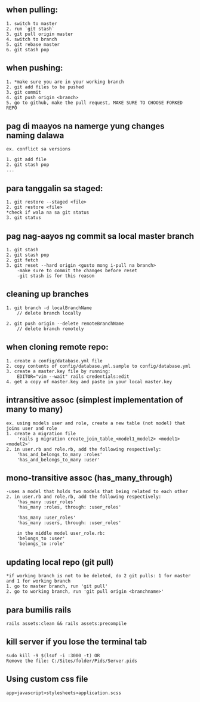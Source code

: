## when pulling:
    1. switch to master
    2. run `git stash`
    3. git pull origin master
    4. switch to branch
    5. git rebase master
    6. git stash pop

## when pushing:
    1. *make sure you are in your working branch
    2. git add files to be pushed
    3. git commit
    4. git push origin <branch>
    5. go to github, make the pull request, MAKE SURE TO CHOOSE FORKED REPO



## pag di maayos na namerge yung changes naming dalawa
    ex. conflict sa versions

    1. git add file
    2. git stash pop
    ...


## para tanggalin sa staged:
    1. git restore --staged <file>
    2. git restore <file>
    *check if wala na sa git status
    3. git status

## pag nag-aayos ng commit sa local master branch
    1. git stash
    2. git stash pop
    2. git fetch
    3. git reset --hard origin <gusto mong i-pull na branch>
        -make sure to commit the changes before reset
        -git stash is for this reason

## cleaning up branches
    1. git branch -d localBranchName
        // delete branch locally

    2. git push origin --delete remoteBranchName
        // delete branch remotely

## when cloning remote repo:
    1. create a config/database.yml file
    2. copy contents of config/database.yml.sample to config/database.yml
    3. create a master.key file by running:
        EDITOR="vim --wait" rails credentials:edit
    4. get a copy of master.key and paste in your local master.key


## intransitive assoc (simplest implementation of many to many)
    ex. using models user and role, create a new table (not model) that joins user and role
    1. create a migration file
        'rails g migration create_join_table_<model1_model2> <model1> <model2>'
    2. in user.rb and role.rb, add the following respectively:
        'has_and_belongs_to_many :roles'
        'has_and_belongs_to_many :user'

## mono-transitive assoc (has_many_through)
    -uses a model that holds two models that being related to each other
    2. in user.rb and role.rb, add the following respectively:
        'has_many :user_roles'
        'has_many :roles, through: :user_roles'

        'has_many :user_roles'
        'has_many :users, through: :user_roles'

        in the middle model user_role.rb:
        'belongs_to :user'
        'belongs_to :role'


## updating local repo (git pull)
    *if working branch is not to be deleted, do 2 git pulls: 1 for master and 1 for working branch
    1. go to master branch, run 'git pull'
    2. go to working branch, run 'git pull origin <branchname>'

## para bumilis rails
    rails assets:clean && rails assets:precompile 

## kill server if you lose the terminal tab
    sudo kill -9 $(lsof -i :3000 -t) OR
    Remove the file: C:/Sites/folder/Pids/Server.pids

## Using custom css file
    app>javascript>stylesheets>application.scss